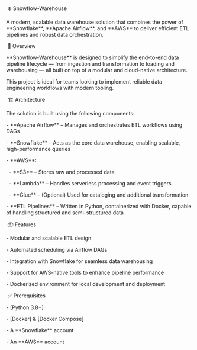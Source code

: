 &nbsp;❄️ Snowflow-Warehouse



A modern, scalable data warehouse solution that combines the power of \*\*Snowflake\*\*, \*\*Apache Airflow\*\*, and \*\*AWS\*\* to deliver efficient ETL pipelines and robust data orchestration.



&nbsp;🚀 Overview



\*\*Snowflow-Warehouse\*\* is designed to simplify the end-to-end data pipeline lifecycle — from ingestion and transformation to loading and warehousing — all built on top of a modular and cloud-native architecture.



This project is ideal for teams looking to implement reliable data engineering workflows with modern tooling.





&nbsp;🏗️ Architecture



The solution is built using the following components:



\- \*\*Apache Airflow\*\* – Manages and orchestrates ETL workflows using DAGs

\- \*\*Snowflake\*\* – Acts as the core data warehouse, enabling scalable, high-performance queries

\- \*\*AWS\*\*:

&nbsp; - \*\*S3\*\* – Stores raw and processed data

&nbsp; - \*\*Lambda\*\* – Handles serverless processing and event triggers

&nbsp; - \*\*Glue\*\* – (Optional) Used for cataloging and additional transformation

\- \*\*ETL Pipelines\*\* – Written in Python, containerized with Docker, capable of handling structured and semi-structured data





&nbsp;📦 Features



\- Modular and scalable ETL design

\- Automated scheduling via Airflow DAGs

\- Integration with Snowflake for seamless data warehousing

\- Support for AWS-native tools to enhance pipeline performance

\- Dockerized environment for local development and deployment





&nbsp;✅ Prerequisites



\- \[Python 3.8+]

\- \[Docker] \& \[Docker Compose]

\- A \*\*Snowflake\*\* account

\- An \*\*AWS\*\* account 


